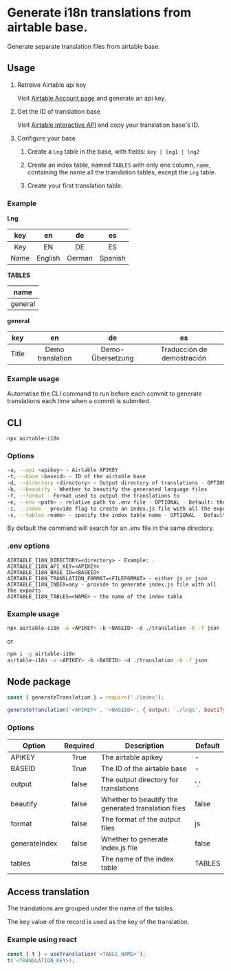 Generate i18n translations from airtable base.
===

Generate separate translation files from airtable base.

Usage
---

1. Retreive Airtable api key

    Visit [Airtable Account page](https://airtable.com/account) and generate an api key.

2. Get the ID of translation base
    
    Visit [Airtable interactive API](https://airtable.com/api) and copy your translation base's ID.

3. Configure your base
  
    1. Create a `Lng` table in the base, with fields: `key | lng1 | lng2`

    2. Create an index table, named `TABLES` with only one column, `name`, containing the name all the translation tables, except the `Lng` table.

    3. Create your first translation table.

### Example

**Lng**

| key | en | de | es |
|:---:|:--:|:--:|:--:|
|Key|EN|DE|ES|
|Name|English|German|Spanish|

**TABLES**

|name|
|:--:|
|general|

**general**

| key | en | de | es |
|:---:|:--:|:--:|:--:|
|Title|Demo translation|Demo-Übersetzung|Traducción de demostración|

### Example usage

Automatise the CLI command to run before each commit to generate translations each time when a commit is submited.

## CLI

`npx airtable-i18n`

### Options
```bash
-a, --api <apikey> - Airtable APIKEY
-t, --base <baseid> - ID of the airtable base
-d, --directory <directory> - Output directory of translations - OPTIONAL - Default: the same directory
-b, --beautify - Whether to beautify the generated language files
-f, --format - Format used to output the translations to
-e, --env <path> - relative path to .env file - OPTIONAL - Default: the same directory
-i, --index - provide flag to create an index.js file with all the exports
-s, --tables <name> - specify the index table name - OPTIONAL - Default: TABLES
```

By default the command will search for an .env file in the same directory.

### .env options
```dotenv
AIRTABLE_I18N_DIRECTORY=<directory> - Example: .
AIRTABLE_I18N_API_KEY=<APIKEY>
AIRTABLE_I18N_BASE_ID=<BASEID>
AIRTABLE_I18N_TRANSLATION_FORMAT=<FILEFORMAT> - either js or json
AIRTABLE_I18N_INDEX=any - provide to generate index.js file with all the exports
AIRTABLE_I18N_TABLES=<NAME> - the name of the index table
```

### Example usage

```bash
npx airtable-i18n -a <APIKEY> -b <BASEID> -d ./translation -b -f json
```

or

```bash
npm i -g airtable-i18n
airtable-i18n -a <APIKEY> -b <BASEID> -d ./translation -b -f json
```

## Node package
```javascript
const { generateTranslation } = require('./index');

generateTranslation('<APIKEY>', '<BASEID>', { output: './lngs', beutify: true, format: 'js', tables:'TABLES' });
```

### Options

| Option | Required | Description | Default |
|--------|:--------:|-------------|---------|
| APIKEY | True | The airtable apikey | - |
| BASEID | True | The ID of the airtable base | - |
| output | false | The output directory for translations | '.' |
| beautify | false | Whether to beautify the generated translation files | false |
| format | false | The format of the output files | js |
| generateIndex | false | Whether to generate index.js file | false |
| tables | false | The name of the index table | TABLES |

## Access translation

The translations are grouped under the name of the tables. 

The key value of the record is used as the key of the translation.

### Example using react

```js
const { t } = useTranslation('<TABLE_NAME>');
t('<TRANSLATION_KEY>);
```
